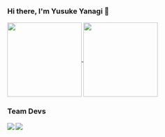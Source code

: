 ### Hi there, I'm Yusuke Yanagi 👋

<a href="https://github.com/harutas">
  <img align="center" height="170px" src="https://github-readme-stats.vercel.app/api?username=harutas&show_icons=true&theme=algolia" />
</a>

<a href="https://github.com/harutas">
  <img align="center" height="170px" src="https://github-readme-stats.vercel.app/api/top-langs/?username=harutas&layout=compact&theme=algolia" />
</a>

<br />

### Team Devs
<a href="https://github.com/RecursionGroupQ/MindJam">
  <img align="left" src="https://github-readme-stats.vercel.app/api/pin/?username=RecursionGroupQ&repo=MindJam&theme=react" />
</a>

<a href="https://github.com/OekakiApp/Front">
  <img align="left" src="https://github-readme-stats.vercel.app/api/pin/?username=OekakiApp&repo=Front&theme=vue-dark&show_owner=true" />
</a>

